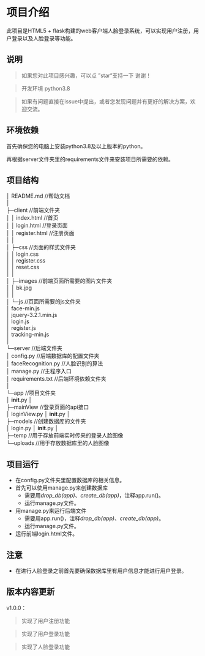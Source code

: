 # 项目介绍
此项目是HTML5 + flask构建的web客户端人脸登录系统，可以实现用户注册，用户登录以及人脸登录等功能。

## 说明

> 如果您对此项目感兴趣，可以点 ”star“支持一下 谢谢！    

>开发环境 python3.8 

>如果有问题直接在issue中提出，或者您发现问题并有更好的解决方案，欢迎交流。

## 环境依赖

首先确保您的电脑上安装python3.8及以上版本的python。

再根据server文件夹里的requirements文件来安装项目所需要的依赖。



## 项目结构

│  README.md    //帮助文档    
│  
├─client    //前端文件夹    
│  │  index.html     //首页    
│  │  login.html      //登录页面     
│  │  register.html    //注册页面    
│  │  
│  ├─css    //页面的样式文件夹    
│  │      login.css    
│  │      register.css    
│  │      reset.css    
│  │          
│  ├─images      //前端页面所需要的图片文件夹    
│  │      bk.jpg            
│  │         
│  └─js      //页面所需要的js文件夹       
│            face-min.js      
│            jquery-3.2.1.min.js       
│            login.js      
│            register.js          
│            tracking-min.js       
│                  
└─server     //后端文件夹    
    │  config.py     //后端数据库的配置文件夹    
    │  faceRecognition.py     //人脸识别的算法    
    │  manage.py     //主程序入口    
    │  requirements.txt     //后端环境依赖文件夹    
    │  
    └─app    //项目文件夹    
        │  __init__.py
        │  
        ├─mainView    //登录页面的api接口    
        │      loginView.py
        │      __init__.py
        │      
        ├─models    //创建数据库的文件夹    
        │      login.py
        │      __init__.py
        │      
        ├─temp       //用于存放前端实时传来的登录人脸图像     
        └─uploads     //用于存放数据库里的人脸图像     
## 项目运行

* 在config.py文件夹里配置数据库的相关信息。
* 首先可以使用manage.py来创建数据库
  * 需要用*drop_db(app)*、*create_db(app)*，注释app.run()。
  * 运行manage.py文件。
* 用manage.py来运行后端文件
  * 需要用app.run()，注释*drop_db(app)*、*create_db(app)*。
  * 运行manage.py文件。
* 运行前端login.html文件。

## 注意

* 在进行人脸登录之前首先要确保数据库里有用户信息才能进行用户登录。



## 版本内容更新

v1.0.0：

>实现了用户注册功能

>实现了用户登录功能

>实现了人脸登录功能

